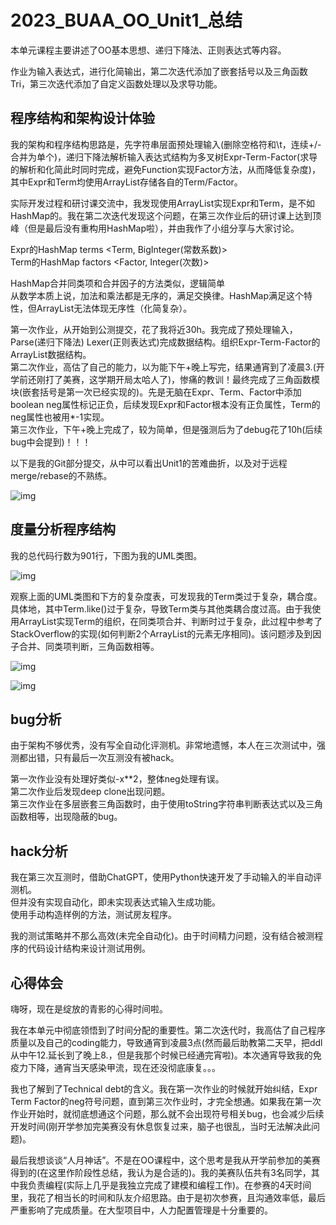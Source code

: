 #  2023_BUAA_OO_Unit1_总结

本单元课程主要讲述了OO基本思想、递归下降法、正则表达式等内容。  

作业为输入表达式，进行化简输出，第二次迭代添加了嵌套括号以及三角函数Tri，第三次迭代添加了自定义函数处理以及求导功能。

## 程序结构和架构设计体验

我的架构和程序结构思路是，先字符串层面预处理输入(删除空格符和\t，连续+/-合并为单个)，递归下降法解析输入表达式结构为多叉树Expr-Term-Factor(求导的解析和化简此时同时完成，避免Function实现Factor方法，从而降低复杂度)，其中Expr和Term均使用ArrayList存储各自的Term/Factor。  

实际开发过程和研讨课交流中，我发现使用ArrayList实现Expr和Term，是不如HashMap的。我在第二次迭代发现这个问题，在第三次作业后的研讨课上达到顶峰（但是最后没有重构用HashMap啦），并由我作了小组分享与大家讨论。

Expr的HashMap terms <Term, BigInteger(常数系数)>  
Term的HashMap factors <Factor, Integer(次数)>   

HashMap合并同类项和合并因子的方法类似，逻辑简单  
从数学本质上说，加法和乘法都是无序的，满足交换律。HashMap满足这个特性，但ArrayList无法体现无序性（化简复杂）。

第一次作业，从开始到公测提交，花了我将近30h。我完成了预处理输入，Parse(递归下降法) Lexer(正则表达式)完成数据结构。组织Expr-Term-Factor的ArrayList数据结构。  
第二次作业，高估了自己的能力，以为能下午+晚上写完，结果通宵到了凌晨3.(开学前还刚打了美赛，这学期开局太哈人了)，惨痛的教训！最终完成了三角函数模块(嵌套括号是第一次已经实现的)。先是无脑在Expr、Term、Factor中添加boolean neg属性标记正负，后续发现Expr和Factor根本没有正负属性，Term的neg属性也被用*-1实现。  
第三次作业，下午+晚上完成了，较为简单，但是强测后为了debug花了10h(后续bug中会提到)！！！

以下是我的Git部分提交，从中可以看出Unit1的苦难曲折，以及对于远程merge/rebase的不熟练。

![img](https://img-community.csdnimg.cn/images/c1210538d63b4a0289c430c81803d63b.png)

## 度量分析程序结构

我的总代码行数为901行，下图为我的UML类图。

![img](https://img-community.csdnimg.cn/images/4d9856958c8f47db9f0a2f37d5be22da.jpg "#left")

观察上面的UML类图和下方的复杂度表，可发现我的Term类过于复杂，耦合度。具体地，其中Term.like()过于复杂，导致Term类与其他类耦合度过高。由于我使用ArrayList实现Term的组织，在同类项合并、判断时过于复杂，此过程中参考了StackOverflow的实现(如何判断2个ArrayList的元素无序相同)。该问题涉及到因子合并、同类项判断，三角函数相等。

![img](https://img-community.csdnimg.cn/images/f10a5ca3228042fc9e3fa0ae00e3f1d9.png "#left")

![img](https://img-community.csdnimg.cn/images/13e189ab9fb64a5baec9359048789cf6.png "#left")

## bug分析

由于架构不够优秀，没有写全自动化评测机。非常地遗憾，本人在三次测试中，强测都出错，只有最后一次互测没有被hack。

第一次作业没有处理好类似-x**2，整体neg处理有误。  
第二次作业后发现deep clone出现问题。  
第三次作业在多层嵌套三角函数时，由于使用toString字符串判断表达式以及三角函数相等，出现隐蔽的bug。

## hack分析

我在第三次互测时，借助ChatGPT，使用Python快速开发了手动输入的半自动评测机。  
但并没有实现自动化，即未实现表达式输入生成功能。  
使用手动构造样例的方法，测试房友程序。

我的测试策略并不那么高效(未完全自动化)。由于时间精力问题，没有结合被测程序的代码设计结构来设计测试用例。

## 心得体会

嗨呀，现在是绽放的青影的心得时间啦。  

我在本单元中彻底领悟到了时间分配的重要性。第二次迭代时，我高估了自己程序质量以及自己的coding能力，导致通宵到凌晨3点(然而最后助教第二天早，把ddl从中午12.延长到了晚上8.，但是我那个时候已经通完宵啦)。本次通宵导致我的免疫力下降，通宵当天感染甲流，现在还没彻底康复。。。  

我也了解到了Technical debt的含义。我在第一次作业的时候就开始纠结，Expr Term Factor的neg符号问题，直到第三次作业时，才完全想通。如果我在第一次作业开始时，就彻底想通这个问题，那么就不会出现符号相关bug，也会减少后续开发时间(刚开学参加完美赛没有休息恢复过来，脑子也很乱，当时无法解决此问题)。  

最后我想谈谈“人月神话”。不是在OO课程中，这个思考是我从开学前参加的美赛得到的(在这里作阶段性总结，我认为是合适的)。我的美赛队伍共有3名同学，其中我负责编程(实际上几乎是我独立完成了建模和编程工作)。在参赛的4天时间里，我花了相当长的时间和队友介绍思路。由于是初次参赛，且沟通效率低，最后严重影响了完成质量。在大型项目中，人力配置管理是十分重要的。